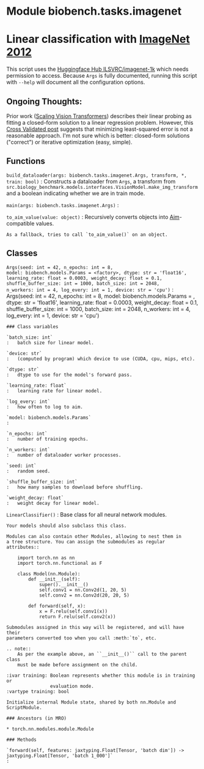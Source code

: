 Module biobench.tasks.imagenet
==============================
# Linear classification with [ImageNet 2012](https://image-net.org/)

This script uses the [Huggingface Hub ILSVRC/imagenet-1k](https://huggingface.co/datasets/ILSVRC/imagenet-1k) which needs permission to access.
Because `Args` is fully documented, running this script with `--help` will document all the configuration options.

## Ongoing Thoughts:

Prior work ([Scaling Vision Transformers](https://arxiv.org/abs/2106.04560)) describes their linear probing as fitting a closed-form solution to a linear regression problem.
However, this [Cross Validated post](https://stats.stackexchange.com/questions/430341/linear-regression-for-multi-class-classification) suggests that minimizing least-squared error is not a reasonable approach.
I'm not sure which is better: closed-form solutions ("correct") or iterative optimization (easy, simple).

Functions
---------

`build_dataloader(args: biobench.tasks.imagenet.Args, transform, *, train: bool)`
:   Constructs a dataloader from `Args`, a transform from `src.biology_benchmark.models.interfaces.VisionModel.make_img_transform` and a boolean indicating whether we are in train mode.

`main(args: biobench.tasks.imagenet.Args)`
:   

`to_aim_value(value: object)`
:   Recursively converts objects into [Aim](https://github.com/aimhubio/aim)-compatible values.
    
    As a fallback, tries to call `to_aim_value()` on an object.

Classes
-------

`Args(seed: int = 42, n_epochs: int = 8, model: biobench.models.Params = <factory>, dtype: str = 'float16', learning_rate: float = 0.0003, weight_decay: float = 0.1, shuffle_buffer_size: int = 1000, batch_size: int = 2048, n_workers: int = 4, log_every: int = 1, device: str = 'cpu')`
:   Args(seed: int = 42, n_epochs: int = 8, model: biobench.models.Params = <factory>, dtype: str = 'float16', learning_rate: float = 0.0003, weight_decay: float = 0.1, shuffle_buffer_size: int = 1000, batch_size: int = 2048, n_workers: int = 4, log_every: int = 1, device: str = 'cpu')

    ### Class variables

    `batch_size: int`
    :   batch size for linear model.

    `device: str`
    :   (computed by program) which device to use (CUDA, cpu, mips, etc).

    `dtype: str`
    :   dtype to use for the model's forward pass.

    `learning_rate: float`
    :   learning rate for linear model.

    `log_every: int`
    :   how often to log to aim.

    `model: biobench.models.Params`
    :

    `n_epochs: int`
    :   number of training epochs.

    `n_workers: int`
    :   number of dataloader worker processes.

    `seed: int`
    :   random seed.

    `shuffle_buffer_size: int`
    :   how many samples to download before shuffling.

    `weight_decay: float`
    :   weight decay for linear model.

`LinearClassifier()`
:   Base class for all neural network modules.
    
    Your models should also subclass this class.
    
    Modules can also contain other Modules, allowing to nest them in
    a tree structure. You can assign the submodules as regular attributes::
    
        import torch.nn as nn
        import torch.nn.functional as F
    
        class Model(nn.Module):
            def __init__(self):
                super().__init__()
                self.conv1 = nn.Conv2d(1, 20, 5)
                self.conv2 = nn.Conv2d(20, 20, 5)
    
            def forward(self, x):
                x = F.relu(self.conv1(x))
                return F.relu(self.conv2(x))
    
    Submodules assigned in this way will be registered, and will have their
    parameters converted too when you call :meth:`to`, etc.
    
    .. note::
        As per the example above, an ``__init__()`` call to the parent class
        must be made before assignment on the child.
    
    :ivar training: Boolean represents whether this module is in training or
                    evaluation mode.
    :vartype training: bool
    
    Initialize internal Module state, shared by both nn.Module and ScriptModule.

    ### Ancestors (in MRO)

    * torch.nn.modules.module.Module

    ### Methods

    `forward(self, features: jaxtyping.Float[Tensor, 'batch dim']) ‑> jaxtyping.Float[Tensor, 'batch 1_000']`
    :